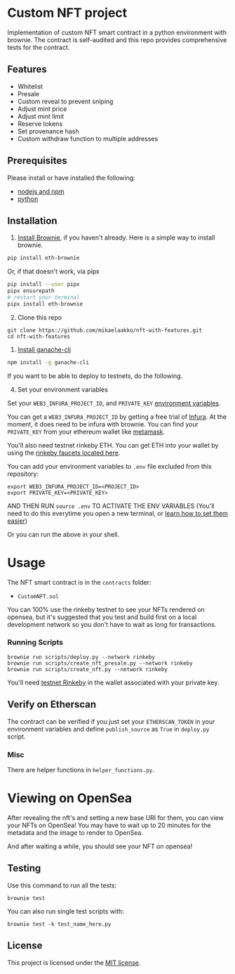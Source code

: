 # Custom NFT project

Implementation of custom NFT smart contract in a python environment with brownie. The contract is self-audited and this repo provides comprehensive tests for the contract.

## Features

- Whitelist
- Presale
- Custom reveal to prevent sniping
- Adjust mint price
- Adjust mint limit
- Reserve tokens
- Set provenance hash
- Custom withdraw function to multiple addresses


## Prerequisites

Please install or have installed the following:

- [nodejs and npm](https://nodejs.org/en/download/)
- [python](https://www.python.org/downloads/)
## Installation

1. [Install Brownie](https://eth-brownie.readthedocs.io/en/stable/install.html), if you haven't already. Here is a simple way to install brownie.

```bash
pip install eth-brownie
```
Or, if that doesn't work, via pipx
```bash
pip install --user pipx
pipx ensurepath
# restart your terminal
pipx install eth-brownie
```

2. Clone this repo
```
git clone https://github.com/mikaelaakko/nft-with-features.git
cd nft-with-features
```

1. [Install ganache-cli](https://www.npmjs.com/package/ganache-cli)

```bash
npm install -g ganache-cli
```

If you want to be able to deploy to testnets, do the following. 

4. Set your environment variables

Set your `WEB3_INFURA_PROJECT_ID`, and `PRIVATE_KEY` [environment variables](https://www.twilio.com/blog/2017/01/how-to-set-environment-variables.html). 

You can get a `WEB3_INFURA_PROJECT_ID` by getting a free trial of [Infura](https://infura.io/). At the moment, it does need to be infura with brownie. You can find your `PRIVATE_KEY` from your ethereum wallet like [metamask](https://metamask.io/). 

You'll also need testnet rinkeby ETH. You can get ETH into your wallet by using the [rinkeby faucets located here](https://docs.chain.link/docs/link-token-contracts#rinkeby).

You can add your environment variables to `.env` file excluded from this repository:

```
export WEB3_INFURA_PROJECT_ID=<PROJECT_ID>
export PRIVATE_KEY=<PRIVATE_KEY>
```

AND THEN RUN `source .env` TO ACTIVATE THE ENV VARIABLES
(You'll need to do this everytime you open a new terminal, or [learn how to set them easier](https://www.twilio.com/blog/2017/01/how-to-set-environment-variables.html))


Or you can run the above in your shell. 


# Usage

The NFT smart contract is in the `contracts` folder: 
- `CustomNFT.sol`

You can 100% use the rinkeby testnet to see your NFTs rendered on opensea, but it's suggested that you test and build first on a local development network so you don't have to wait as long for transactions. 

### Running Scripts

```
brownie run scripts/deploy.py --network rinkeby
brownie run scripts/create_nft_presale.py --network rinkeby
brownie run scripts/create_nft.py --network rinkeby
```

You'll need [testnet Rinkeby](https://faucet.rinkeby.io/) in the wallet associated with your private key. 


## Verify on Etherscan

 The contract can be verified if you just set your `ETHERSCAN_TOKEN` in your environment variables and define `publish_source` as `True` in `deploy.py` script. 

### Misc
There are helper functions in `helper_functions.py`.

# Viewing on OpenSea

After revealing the nft's and setting a new base URI for them, you can view your NFTs on OpenSea! You may have to wait up to 20 minutes for the metadata and the image to render to OpenSea.

And after waiting a while, you should see your NFT on opensea!


## Testing

Use this command to run all the tests:
```
brownie test
```
You can also run single test scripts with:
```
brownie test -k test_name_here.py
```



## License

This project is licensed under the [MIT license](LICENSE).

